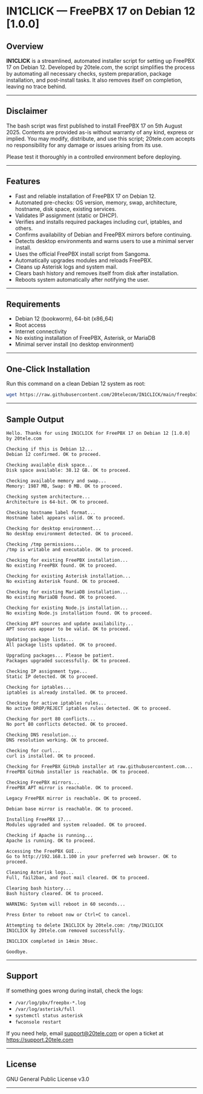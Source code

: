 # IN1CLICK — FreePBX 17 on Debian 12 [1.0.0]

## Overview

**IN1CLICK** is a streamlined, automated installer script for setting up FreePBX 17 on Debian 12. Developed by 20tele.com, the script simplifies the process by automating all necessary checks, system preparation, package installation, and post-install tasks. It also removes itself on completion, leaving no trace behind.

---

## Disclaimer

The bash script was first published to install FreePBX 17 on 5th August 2025. Contents are provided as-is without warranty of any kind, express or implied. You may modify, distribute, and use this script; 20tele.com accepts no responsibility for any damage or issues arising from its use.

Please test it thoroughly in a controlled environment before deploying.

---

## Features

- Fast and reliable installation of FreePBX 17 on Debian 12.
- Automated pre-checks: OS version, memory, swap, architecture, hostname, disk space, existing services.
- Validates IP assignment (static or DHCP).
- Verifies and installs required packages including curl, iptables, and others.
- Confirms availability of Debian and FreePBX mirrors before continuing.
- Detects desktop environments and warns users to use a minimal server install.
- Uses the official FreePBX install script from Sangoma.
- Automatically upgrades modules and reloads FreePBX.
- Cleans up Asterisk logs and system mail.
- Clears bash history and removes itself from disk after installation.
- Reboots system automatically after notifying the user.

---

## Requirements

- Debian 12 (bookworm), 64-bit (x86_64)
- Root access
- Internet connectivity
- No existing installation of FreePBX, Asterisk, or MariaDB
- Minimal server install (no desktop environment)

---

## One-Click Installation

Run this command on a clean Debian 12 system as root:

```bash
wget https://raw.githubusercontent.com/20telecom/IN1CLICK/main/freepbx17-on-debian12 -O /tmp/IN1CLICK && chmod +x /tmp/IN1CLICK && /tmp/IN1CLICK
```

---

## Sample Output

```
Hello. Thanks for using IN1CLICK for FreePBX 17 on Debian 12 [1.0.0] by 20tele.com

Checking if this is Debian 12...
Debian 12 confirmed. OK to proceed.

Checking available disk space...
Disk space available: 38.12 GB. OK to proceed.

Checking available memory and swap...
Memory: 1987 MB, Swap: 0 MB. OK to proceed.

Checking system architecture...
Architecture is 64-bit. OK to proceed.

Checking hostname label format...
Hostname label appears valid. OK to proceed.

Checking for desktop environment...
No desktop environment detected. OK to proceed.

Checking /tmp permissions...
/tmp is writable and executable. OK to proceed.

Checking for existing FreePBX installation...
No existing FreePBX found. OK to proceed.

Checking for existing Asterisk installation...
No existing Asterisk found. OK to proceed.

Checking for existing MariaDB installation...
No existing MariaDB found. OK to proceed.

Checking for existing Node.js installation...
No existing Node.js installation found. OK to proceed.

Checking APT sources and update availability...
APT sources appear to be valid. OK to proceed.

Updating package lists...
All package lists updated. OK to proceed.

Upgrading packages... Please be patient.
Packages upgraded successfully. OK to proceed.

Checking IP assignment type...
Static IP detected. OK to proceed.

Checking for iptables...
iptables is already installed. OK to proceed.

Checking for active iptables rules...
No active DROP/REJECT iptables rules detected. OK to proceed.

Checking for port 80 conflicts...
No port 80 conflicts detected. OK to proceed.

Checking DNS resolution...
DNS resolution working. OK to proceed.

Checking for curl...
curl is installed. OK to proceed.

Checking for FreePBX GitHub installer at raw.githubusercontent.com...
FreePBX GitHub installer is reachable. OK to proceed.

Checking FreePBX mirrors...
FreePBX APT mirror is reachable. OK to proceed.

Legacy FreePBX mirror is reachable. OK to proceed.

Debian base mirror is reachable. OK to proceed.

Installing FreePBX 17...
Modules upgraded and system reloaded. OK to proceed.

Checking if Apache is running...
Apache is running. OK to proceed.

Accessing the FreePBX GUI...
Go to http://192.168.1.100 in your preferred web browser. OK to proceed.

Cleaning Asterisk logs...
Full, fail2ban, and root mail cleared. OK to proceed.

Clearing bash history...
Bash history cleared. OK to proceed.

WARNING: System will reboot in 60 seconds...

Press Enter to reboot now or Ctrl+C to cancel.

Attempting to delete IN1CLICK by 20tele.com: /tmp/IN1CLICK
IN1CLICK by 20tele.com removed successfully.

IN1CLICK completed in 14min 30sec.

Goodbye.
```

---

## Support

If something goes wrong during install, check the logs:

- `/var/log/pbx/freepbx-*.log`
- `/var/log/asterisk/full`
- `systemctl status asterisk`
- `fwconsole restart`

If you need help, email support@20tele.com or open a ticket at https://support.20tele.com

---

## License

GNU General Public License v3.0

---
